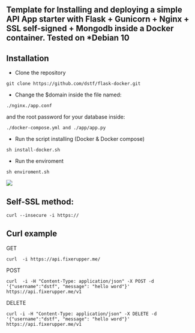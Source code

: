 ## Template for Installing and deploying a simple API App starter with Flask + Gunicorn + Nginx + SSL self-signed + Mongodb inside a Docker container. Tested on *Debian 10



## Installation

- Clone the repository
```
git clone https://github.com/dstf/flask-docker.git
```

- Change the $domain inside the file named:
```
./nginx./app.conf
```
  and the root password for your database inside:
```
./docker-compose.yml and ./app/app.py
```

- Run the script installing (Docker & Docker compose)
```
sh install-docker.sh
```

- Run the enviroment
```
sh enviroment.sh
```



![](https://drive.fixerupper.me/github/simpleAPI.gif)


## Self-SSL method:
```
curl --insecure -i https:// 
```

## Curl example 
GET
```
curl  -i https://api.fixerupper.me/
```
POST
```
curl  -i -H "Content-Type: application/json" -X POST -d '{"username":"dstf", "message": "hello word"}' https://api.fixerupper.me/v1 
```
DELETE
```
curl -i -H "Content-Type: application/json" -X DELETE -d '{"username":"dstf", "message": "hello word"}' https://api.fixerupper.me/v1
```

